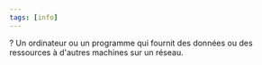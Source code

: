 ```yaml
---
tags: [info]
---
```


?
Un ordinateur ou un programme qui fournit des données ou des ressources à d'autres machines sur un réseau.